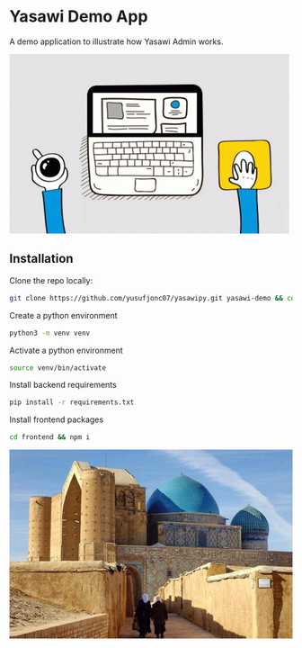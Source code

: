 # Yasawi Demo App

A demo application to illustrate how Yasawi Admin works.

![Repasotory is in development yet](./indevelopment.gif)

## Installation

Clone the repo locally:

```sh
git clone https://github.com/yusufjonc07/yasawipy.git yasawi-demo && cd yasawi-demo
```

Create a python environment

```sh
python3 -m venv venv
```

Activate a python environment

```sh
source venv/bin/activate
```


Install backend requirements

```sh
pip install -r requirements.txt
```

Install frontend packages

```sh
cd frontend && npm i
```

![Xoja Ahmad Yassaviy Maqbarasi](./maqbara.png)